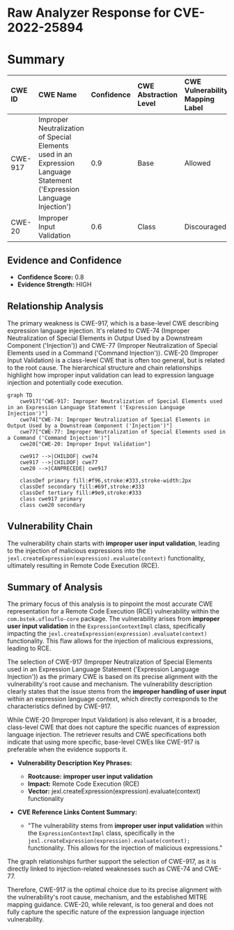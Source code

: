 # Raw Analyzer Response for CVE-2022-25894

# Summary
| CWE ID  | CWE Name                                                                                                       | Confidence | CWE Abstraction Level | CWE Vulnerability Mapping Label | CWE-Vulnerability Mapping Notes |
| :-------- | :------------------------------------------------------------------------------------------------------------- | :---------- | :---------------------- | :------------------------------ | :-------------------------------- |
| CWE-917 | Improper Neutralization of Special Elements used in an Expression Language Statement ('Expression Language Injection') | 0.9        | Base                    | Allowed                       | Primary CWE                       |
| CWE-20  | Improper Input Validation                                                                                      | 0.6         | Class                    | Discouraged                     | Secondary Candidate              |

## Evidence and Confidence

*   **Confidence Score:** 0.8
*   **Evidence Strength:** HIGH

## Relationship Analysis
The primary weakness is CWE-917, which is a base-level CWE describing expression language injection. It's related to CWE-74 (Improper Neutralization of Special Elements in Output Used by a Downstream Component ('Injection')) and CWE-77 (Improper Neutralization of Special Elements used in a Command ('Command Injection')). CWE-20 (Improper Input Validation) is a class-level CWE that is often too general, but is related to the root cause. The hierarchical structure and chain relationships highlight how improper input validation can lead to expression language injection and potentially code execution.

```mermaid
graph TD
    cwe917["CWE-917: Improper Neutralization of Special Elements used in an Expression Language Statement ('Expression Language Injection')"]
    cwe74["CWE-74: Improper Neutralization of Special Elements in Output Used by a Downstream Component ('Injection')"]
    cwe77["CWE-77: Improper Neutralization of Special Elements used in a Command ('Command Injection')"]
    cwe20["CWE-20: Improper Input Validation"]
    
    cwe917 -->|CHILDOF| cwe74
    cwe917 -->|CHILDOF| cwe77
    cwe20 -->|CANPRECEDE| cwe917
    
    classDef primary fill:#f96,stroke:#333,stroke-width:2px
    classDef secondary fill:#69f,stroke:#333
    classDef tertiary fill:#9e9,stroke:#333
    class cwe917 primary
    class cwe20 secondary
```

## Vulnerability Chain
The vulnerability chain starts with **improper user input validation**, leading to the injection of malicious expressions into the `jexl.createExpression(expression).evaluate(context)` functionality, ultimately resulting in Remote Code Execution (RCE).

## Summary of Analysis
The primary focus of this analysis is to pinpoint the most accurate CWE representation for a Remote Code Execution (RCE) vulnerability within the `com.bstek.uflouflo-core` package. The vulnerability arises from **improper user input validation** in the `ExpressionContextImpl` class, specifically impacting the `jexl.createExpression(expression).evaluate(context)` functionality. This flaw allows for the injection of malicious expressions, leading to RCE.

The selection of CWE-917 (Improper Neutralization of Special Elements used in an Expression Language Statement ('Expression Language Injection')) as the primary CWE is based on its precise alignment with the vulnerability's root cause and mechanism. The vulnerability description clearly states that the issue stems from the **improper handling of user input** within an expression language context, which directly corresponds to the characteristics defined by CWE-917.

While CWE-20 (Improper Input Validation) is also relevant, it is a broader, class-level CWE that does not capture the specific nuances of expression language injection. The retriever results and CWE specifications both indicate that using more specific, base-level CWEs like CWE-917 is preferable when the evidence supports it.

*   **Vulnerability Description Key Phrases:**
    *   **Rootcause:** **improper user input validation**
    *   **Impact:** Remote Code Execution (RCE)
    *   **Vector:** jexl.createExpression(expression).evaluate(context) functionality

*   **CVE Reference Links Content Summary:**
    *   "The vulnerability stems from **improper user input validation** within the `ExpressionContextImpl` class, specifically in the `jexl.createExpression(expression).evaluate(context);` functionality. This allows for the injection of malicious expressions."

The graph relationships further support the selection of CWE-917, as it is directly linked to injection-related weaknesses such as CWE-74 and CWE-77.

Therefore, CWE-917 is the optimal choice due to its precise alignment with the vulnerability's root cause, mechanism, and the established MITRE mapping guidance. CWE-20, while relevant, is too general and does not fully capture the specific nature of the expression language injection vulnerability.